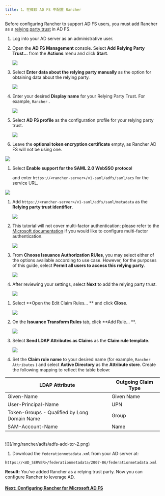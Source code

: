 ```yaml
---
title: 1、在微软 AD FS 中配置 Rancher
---
```


Before configuring Rancher to support AD FS users, you must add Rancher as a [relying party trust](https://docs.microsoft.com/en-us/windows-server/identity/ad-fs/technical-reference/understanding-key-ad-fs-concepts) in AD FS.

1. Log into your AD server as an administrative user.

1. Open the **AD FS Management** console. Select **Add Relying Party Trust...** from the **Actions** menu and click **Start**.

   ![](/img/rancher/adfs/adfs-overview.png)

1. Select **Enter data about the relying party manually** as the option for obtaining data about the relying party.

   ![](/img/rancher/adfs/adfs-add-rpt-2.png)

1. Enter your desired **Display name** for your Relying Party Trust. For example, `Rancher` .

   ![](/img/rancher/adfs/adfs-add-rpt-3.png)

1. Select **AD FS profile** as the configuration profile for your relying party trust.

   ![](/img/rancher/adfs/adfs-add-rpt-4.png)

1. Leave the **optional token encryption certificate** empty, as Rancher AD FS will not be using one.

![](/img/rancher/adfs/adfs-add-rpt-5.png)

1. Select **Enable support for the SAML 2.0 WebSSO protocol**

   and enter `https://<rancher-server>/v1-saml/adfs/saml/acs` for the service URL.

![](/img/rancher/adfs/adfs-add-rpt-6.png)

1. Add `https://<rancher-server>/v1-saml/adfs/saml/metadata` as the **Relying party trust identifier**.

   ![](/img/rancher/adfs/adfs-add-rpt-7.png)

1. This tutorial will not cover multi-factor authentication; please refer to the [Microsoft documentation](https://docs.microsoft.com/en-us/windows-server/identity/ad-fs/operations/configure-additional-authentication-methods-for-ad-fs) if you would like to configure multi-factor authentication.

   ![](/img/rancher/adfs/adfs-add-rpt-8.png)

1. From **Choose Issuance Authorization RUles**, you may select either of the options available according to use case. However, for the purposes of this guide, select **Permit all users to access this relying party**.

   ![](/img/rancher/adfs/adfs-add-rpt-9.png)

1. After reviewing your settings, select **Next** to add the relying party trust.

   ![](/img/rancher/adfs/adfs-add-rpt-10.png)

1) Select **Open the Edit Claim Rules... ** and click **Close**.

   ![](/img/rancher/adfs/adfs-add-rpt-11.png)

1) On the **Issuance Transform Rules** tab, click **Add Rule... **.

   ![](/img/rancher/adfs/adfs-edit-cr.png)

1) Select **Send LDAP Attributes as Claims** as the **Claim rule template**.

   ![](/img/rancher/adfs/adfs-add-tcr-1.png)

1) Set the **Claim rule name** to your desired name (for example, `Rancher Attributes` ) and select **Active Directory** as the **Attribute store**. Create the following mapping to reflect the table below:

| LDAP Attribute                               | Outgoing Claim Type |
|----------------------------------------------|---------------------|
| Given-Name                                   | Given Name          |
| User-Principal-Name                          | UPN                 |
| Token-Groups - Qualified by Long Domain Name | Group               |
| SAM-Account-Name                             | Name                |

   <br/>
   ![](/img/rancher/adfs/adfs-add-tcr-2.png)

1) Download the `federationmetadata.xml` from your AD server at:

``` 
https://<AD_SERVER>/federationmetadata/2007-06/federationmetadata.xml
```

**Result:** You've added Rancher as a relying trust party. Now you can configure Rancher to leverage AD.

#### [Next: Configuring Rancher for Microsoft AD FS](/docs/admin-settings/authentication/microsoft-adfs/rancher-adfs-setup/)

